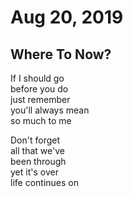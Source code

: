 # Aug 20, 2019
## Where To Now?

If I should go  
before you do  
just remember  
you'll always mean  
so much to me

Don't forget  
all that we've  
been through  
yet it's over  
life continues on

